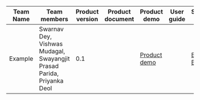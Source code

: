 
| Team Name | Team members | Product version | Product document | Product demo | User guide | Source code | Developer guide |
| ----- | ----- | ----- | ----- | ----- | ----- | ----- | ----- |
| Example | Swarnav Dey, Vishwas Mudagal, Swayangjit Prasad Parida, Priyanka Deol | 0.1 |  | [Product demo](https://drive.google.com/file/d/1IVAToqQ_C5AaLyNFZ0HQM23nOSFgS3aE/view) |  | [BAP](https://gitlab.com/gwl-community/hackathon-fe) [BPP](https://gitlab.com/gwl-community/hackathon-be) |  |
